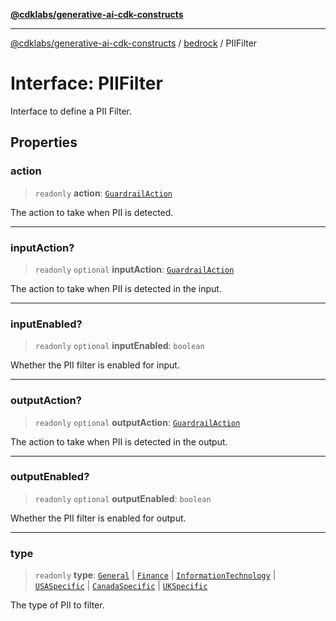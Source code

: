 [**@cdklabs/generative-ai-cdk-constructs**](../../../../README.md)

***

[@cdklabs/generative-ai-cdk-constructs](../../../../README.md) / [bedrock](../README.md) / PIIFilter

# Interface: PIIFilter

Interface to define a PII Filter.

## Properties

### action

> `readonly` **action**: [`GuardrailAction`](../enumerations/GuardrailAction.md)

The action to take when PII is detected.

***

### inputAction?

> `readonly` `optional` **inputAction**: [`GuardrailAction`](../enumerations/GuardrailAction.md)

The action to take when PII is detected in the input.

***

### inputEnabled?

> `readonly` `optional` **inputEnabled**: `boolean`

Whether the PII filter is enabled for input.

***

### outputAction?

> `readonly` `optional` **outputAction**: [`GuardrailAction`](../enumerations/GuardrailAction.md)

The action to take when PII is detected in the output.

***

### outputEnabled?

> `readonly` `optional` **outputEnabled**: `boolean`

Whether the PII filter is enabled for output.

***

### type

> `readonly` **type**: [`General`](../namespaces/PIIType/enumerations/General.md) \| [`Finance`](../namespaces/PIIType/enumerations/Finance.md) \| [`InformationTechnology`](../namespaces/PIIType/enumerations/InformationTechnology.md) \| [`USASpecific`](../namespaces/PIIType/enumerations/USASpecific.md) \| [`CanadaSpecific`](../namespaces/PIIType/enumerations/CanadaSpecific.md) \| [`UKSpecific`](../namespaces/PIIType/enumerations/UKSpecific.md)

The type of PII to filter.
